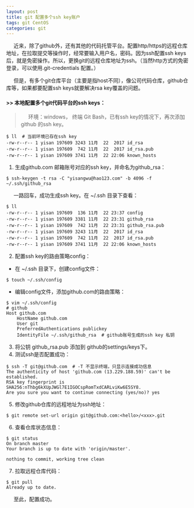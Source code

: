 ```yaml
---
layout: post
title: git 配置多个ssh key账户
tags: git CentOS
categories: git
---
```

<style type="text/css">
    p{text-indent: 20px}
</style>
<p>近来，除了github外，还有其他的代码托管平台。配置http/https的远程仓库地址，在拉取提交等操作时，经常要输入用户名，密码。因为ssh配置ssh keys后，就是免密操作。所以，更换git的远程仓库地址为ssh。（当然http方式的免密登录，可以使用.git-credentials 配置。）</p>
<p>但是，有多个git仓库平台（主要是指host不同），像公司代码仓库，github仓库等，如果都要配置ssh keys就要解决rsa key覆盖的问题。</p>


#### >>  本地配置多个git代码平台的ssh keys：
> 环境：windows， 终端 Git Bash，已有ssh key的情况下，再次添加github 的ssh key。  

```shell
$ ll  # 当前环境已存在ssh key
-rw-r--r-- 1 yisan 197609 3243 11月  22  2017 id_rsa   
-rw-r--r-- 1 yisan 197609  742 11月  22  2017 id_rsa.pub
-rw-r--r-- 1 yisan 197609 3741 11月  22 22:06 known_hosts
```

1. 生成github.com 邮箱账号对应的ssh key，并命名为github_rsa：
```shell
$ ssh-keygen -t rsa -C "yisangwu@hao123.com" -b 4096 -f ~/.ssh/github_rsa
```
一路回车，成功生成ssh key。在  ~/.ssh 目录下查看：
```shell
$ ll
-rw-r--r-- 1 yisan 197609  136 11月  22 23:37 config
-rw-r--r-- 1 yisan 197609 3381 11月  22 23:31 github_rsa
-rw-r--r-- 1 yisan 197609  742 11月  22 23:31 github_rsa.pub
-rw-r--r-- 1 yisan 197609 3243 11月  22  2017 id_rsa
-rw-r--r-- 1 yisan 197609  742 11月  22  2017 id_rsa.pub
-rw-r--r-- 1 yisan 197609 3741 11月  22 22:06 known_hosts
```
2. 配置ssh key的路由策略config：
  - 在 ~/.ssh 目录下，创建config文件：
```shell
$ touch ~/.ssh/config
```
  - 编辑config文件，添加github.com的路由策略：
```shell
$ vim ~/.ssh/config
# github
Host github.com
    HostName github.com
    User git
    PreferredAuthentications publickey
    IdentityFile ~/.ssh/github_rsa  # github账号生成的ssh key 私钥
```
3. 将公钥 github_rsa.pub 添加到 github的settings/keys下。
4. 测试ssh是否配置成功：
```shell
$ ssh -T git@github.com  # -T 不显示终端，只显示连接成功信息
The authenticity of host 'github.com (13.229.188.59)' can't be established.
RSA key fingerprint is SHA256:nThbg6kXUpJWGl7E1IGOCspRomTxdCARLviKw6E5SY8.
Are you sure you want to continue connecting (yes/no)? yes
```
5. 修改github仓库的远程地址为ssh地址：
```shell
$ git remote set-url origin git@github.com:<hello>/<xxx>.git
```
6. 查看仓库状态信息：  
```shell  
$ git status
On branch master
Your branch is up to date with 'origin/master'.

nothing to commit, working tree clean
```
7. 拉取远程仓库代码：
```shell
$ git pull
Already up to date.
```

至此，配置成功。
